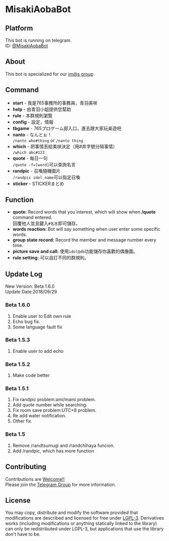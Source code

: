 # MisakiAobaBot

## Platform
This bot is running on telegram.  
ID: [@MisakiAobaBot](https://t.me/MisakiAobaBot)

## About
This bot is specialized for our [im@s group](https://t.me/imas_zh)

## Command

- **start** - 我是765事務所的事務員，青羽美咲
- **help** - 由青羽小姐提供您幫助
- **rule** - 本群規則瀏覽
- **config** - 設定，情報
- **tbgame** - 765プロゲーム部入口，進去跟大家玩桌遊吧
- **nanto** - なんとぉ！  
`/nanto who#thing` or `/nanto thing`
- **which** - 把事情丟給美咲決定（用#井字號分隔事情）  
`/which abc#123`
- **quote** - 每日一句  
`/quote -f=[word]`可以查詢名言
- **randpic** - 召喚隨機圖片  
`/randpic idol_name`可以指定召喚
- **sticker** - STICKERまとめ

## Function

- **quote:** Record words that you interest, which will show when **/quote** command entered.  
回覆他人並且鍵入`#名言`即可儲存。
- **words reaction:** Bot will say something when user enter some specific words.
- **group state record:** Record the member and message number every time.
- **picture save and call:** 使用`idol@db`功能儲存你喜歡的偶像圖。
- **rule setting:** 可以自訂不同的群規則。

## Update Log
New Version: Beta 1.6.0  
Update Date:2018/09/29

### Beta 1.6.0  
1. Enable user to Edit own rule
2. Echo bug fix.
3. Some language fault fix

### Beta 1.5.3  
1. Enable user to add echo

### Beta 1.5.2  
1. Make code better

### Beta 1.5.1  
1. Fix randpic problem:ami/mami problem.
2. Add quote number while searching.
3. Fix room save problem:UTC+8 problem.
4. Re add water notification.
5. Other fix.

### Beta 1.5  
1. Remove /randtsumugi and /randchihaya funcion.
2. Add /randpic, which has more function

## Contributing

Contributions are [Welcome!!](https://www.project-imas.com/wiki/Welcome!!)  
Please join the [Telegram Group](https://t.me/joinchat/IFtWTxKu7x6vuSK8HsFgsQ) for more information.

## License
You may copy, distribute and modify the software provided that modifications are described and licensed for free under [LGPL-3](https://www.gnu.org/licenses/lgpl-3.0.html). Derivatives works (including modifications or anything statically linked to the library) can only be redistributed under LGPL-3, but applications that use the library don't have to be.
